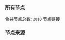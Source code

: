 ### 所有节点
合并节点总数: `2010`
[节点链接](https://raw.githubusercontent.com/rzhy1/11/master/sub/sub_merge_base64.txt)

### 节点来源